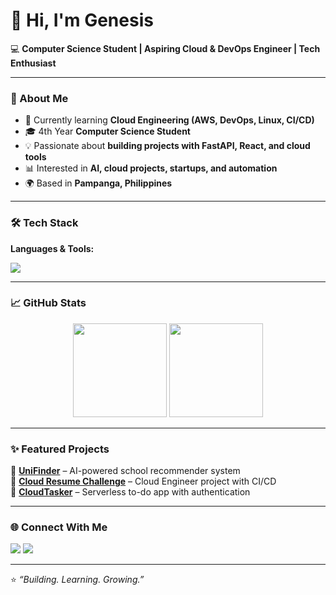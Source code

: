 # 👋 Hi, I'm Genesis  

💻 **Computer Science Student | Aspiring Cloud & DevOps Engineer | Tech Enthusiast**  

---

### 🚀 About Me  
- 🌱 Currently learning **Cloud Engineering (AWS, DevOps, Linux, CI/CD)**  
- 🎓 4th Year **Computer Science Student**  
- 💡 Passionate about **building projects with FastAPI, React, and cloud tools**  
- 📊 Interested in **AI, cloud projects, startups, and automation**  
- 🌍 Based in **Pampanga, Philippines**  

---

### 🛠 Tech Stack  

**Languages & Tools:**  
<p>
  <img src="https://skillicons.dev/icons?i=python,fastapi,react,js,html,css,docker,linux,aws,mongodb,git,github,vscode,tailwind" />
</p>  

---

### 📈 GitHub Stats  

<p align="center">
  <img src="https://github-readme-stats.vercel.app/api?username=GenesisGrant&show_icons=true&theme=tokyonight" height="150" />
  <img src="https://github-readme-stats.vercel.app/api/top-langs/?username=GenesisGrant&layout=compact&theme=tokyonight" height="150" />
</p>

---

### ✨ Featured Projects  
🔹 [**UniFinder**](https://github.com/GenesisGrant/UniFinder) – AI-powered school recommender system  
🔹 [**Cloud Resume Challenge**](https://github.com/GenesisGrant/Cloud-Resume) – Cloud Engineer project with CI/CD  
🔹 [**CloudTasker**](https://github.com/GenesisGrant/CloudTasker) – Serverless to-do app with authentication  

---

### 🌐 Connect With Me  
<p>
  <a href="https://linkedin.com/in/genesisgrant" target="_blank"><img src="https://skillicons.dev/icons?i=linkedin" /></a>
  <a href="mailto:genchetaeh@gmail.com"><img src="https://skillicons.dev/icons?i=gmail" /></a>
</p>  

---

⭐️ _“Building. Learning. Growing.”_  
